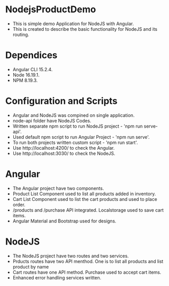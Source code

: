 # NodejsProductDemo

* This is simple demo Application for NodeJS with Angular.
* This is created to describe the basic functionality for NodeJS and its routing.

# Dependices
* Angular CLI 15.2.4.
* Node 16.19.1.
* NPM 8.19.3.

# Configuration and Scripts
* Angular and NodeJS was compined on single application.
* node-api folder have NodeJS Codes.
* Written separate npm script to run NodeJS project - 'npm run serve-api'.
* Used default npm script to run Angular Project - 'npm run serve'.
* To run both projects written custom script - 'npm run start'.
* Use http://localhost:4200/ to check the Angular.
* Use http://localhost:3030/ to check the NodeJS.

# Angular
* The Angular project have two components. 
* Product List Component used to list all products added in inventory.
* Cart List Component used to list the cart products and used to place order.
* /products and /purchase API integrated. Localstorage used to save cart items.
* Angular Material and Bootstrap used for designs.

# NodeJS
* The NodeJS project have two routes and two services.
* Prducts routes have two API menthod. One is to list all products and list product by name
* Cart routes have one API method. Purchase used to accept cart items.
* Enhanced error handling services written.


